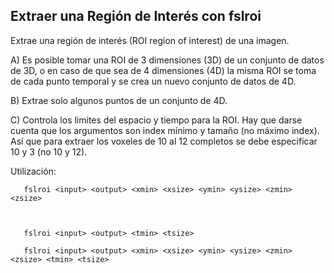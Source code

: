 ## Extraer una Región de Interés con fslroi ##
Extrae una región de interés (ROI region of interest) de una imagen.

A) Es posible tomar una ROI de 3 dimensiones (3D) de un conjunto de datos de 3D, o en caso de que sea de 4 dimensiones (4D) la misma ROI se toma de cada punto temporal y se crea un nuevo conjunto de datos de 4D.

B) Extrae solo algunos puntos de un conjunto de 4D.

C) Controla los limites del espacio y tiempo para la ROI. Hay que darse cuenta que los argumentos son index mínimo y tamaño (no máximo index). Así que para extraer los voxeles de 10 al 12 completos se debe especificar 10 y 3 (no 10 y 12).


Utilización:

       fslroi <input> <output> <xmin> <xsize> <ymin> <ysize> <zmin> <zsize> 

  

       fslroi <input> <output> <tmin> <tsize>       

       fslroi <input> <output> <xmin> <xsize> <ymin> <ysize> <zmin> <zsize> <tmin> <tsize>       

  